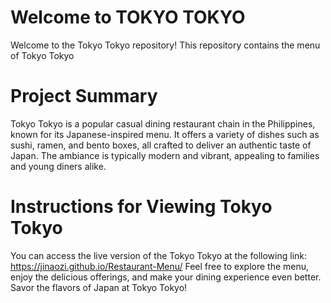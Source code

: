 # Welcome to TOKYO TOKYO
Welcome to the Tokyo Tokyo repository! This repository contains the menu of Tokyo Tokyo

# Project Summary
 Tokyo Tokyo is a popular casual dining restaurant chain in the Philippines, known for its Japanese-inspired menu. It offers a variety of dishes such as sushi, ramen, and bento boxes, all crafted to deliver an authentic taste of Japan. The ambiance is typically modern and vibrant, appealing to families and young diners alike.

 # Instructions for Viewing Tokyo Tokyo
 You can access the live version of the Tokyo Tokyo at the following link:
 https://jinaozi.github.io/Restaurant-Menu/ 
 Feel free to explore the menu, enjoy the delicious offerings, and make your dining experience even better. Savor the flavors of Japan at Tokyo Tokyo!
